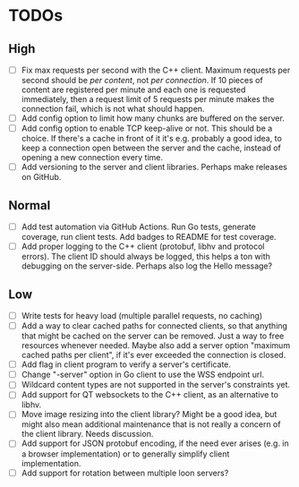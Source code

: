# TODOs

## High

- [ ] Fix max requests per second with the C++ client.
    Maximum requests per second should be *per content*,
    not *per connection*.
    If 10 pieces of content are registered per minute
    and each one is requested immediately,
    then a request limit of 5 requests per minute makes the connection fail,
    which is not what should happen.
- [ ] Add config option to limit how many chunks are buffered on the server.
- [ ] Add config option to enable TCP keep-alive or not.
    This should be a choice.
    If there's a cache in front of it it's e.g. probably a good idea,
    to keep a connection open between the server and the cache,
    instead of opening a new connection every time.
- [ ] Add versioning to the server and client libraries.
    Perhaps make releases on GitHub.

## Normal

- [ ] Add test automation via GitHub Actions.
    Run Go tests, generate coverage, run client tests.
    Add badges to README for test coverage.
- [ ] Add proper logging to the C++ client
    (protobuf, libhv and protocol errors).
    The client ID should always be logged,
    this helps a ton with debugging on the server-side.
    Perhaps also log the Hello message?

## Low
- [ ] Write tests for heavy load (multiple parallel requests, no caching)
- [ ] Add a way to clear cached paths for connected clients,
    so that anything that might be cached on the server can be removed.
    Just a way to free resources whenever needed.
    Maybe also add a server option "maximum cached paths per client",
    if it's ever exceeded the connection is closed.
- [ ] Add flag in client program to verify a server's certificate.
- [ ] Change "-server" option in Go client to use the WSS endpoint url.
- [ ] Wildcard content types are not supported in the server's constraints yet.
- [ ] Add support for QT websockets to the C++ client,
    as an alternative to libhv.
- [ ] Move image resizing into the client library?
    Might be a good idea, but might also mean additional maintenance
    that is not really a concern of the client library.
    Needs discussion.
- [ ] Add support for JSON protobuf encoding, if the need ever arises
    (e.g. in a browser implementation)
    or to generally simplify client implementation.
- [ ] Add support for rotation between multiple loon servers?
